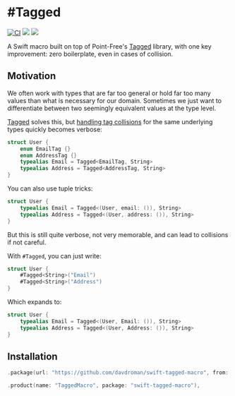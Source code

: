 # #Tagged

[![CI](https://github.com/davdroman/swift-tagged-macro/actions/workflows/ci.yml/badge.svg)](https://github.com/davdroman/swift-tagged-macro/actions/workflows/ci.yml)
[![](https://img.shields.io/endpoint?url=https%3A%2F%2Fswiftpackageindex.com%2Fapi%2Fpackages%2Fdavdroman%2Fswift-tagged-macro%2Fbadge%3Ftype%3Dswift-versions)](https://swiftpackageindex.com/davdroman/swift-tagged-macro)
[![](https://img.shields.io/endpoint?url=https%3A%2F%2Fswiftpackageindex.com%2Fapi%2Fpackages%2Fdavdroman%2Fswift-tagged-macro%2Fbadge%3Ftype%3Dplatforms)](https://swiftpackageindex.com/davdroman/swift-tagged-macro)

A Swift macro built on top of Point-Free's [Tagged](https://github.com/pointfreeco/swift-tagged) library, with one key improvement: zero boilerplate, even in cases of collision.

## Motivation

We often work with types that are far too general or hold far too many values than what is necessary for our domain. Sometimes we just want to differentiate between two seemingly equivalent values at the type level.

[Tagged](https://github.com/pointfreeco/swift-tagged) solves this, but [handling tag collisions](https://github.com/pointfreeco/swift-tagged#handling-tag-collisions) for the same underlying types quickly becomes verbose:

```swift
struct User {
    enum EmailTag {}
    enum AddressTag {}
    typealias Email = Tagged<EmailTag, String>
    typealias Address = Tagged<AddressTag, String>
}
```

You can also use tuple tricks:

```swift
struct User {
    typealias Email = Tagged<(User, email: ()), String>
    typealias Address = Tagged<(User, address: ()), String>
}
```

But this is still quite verbose, not very memorable, and can lead to collisions if not careful.

With `#Tagged`, you can just write:

```swift
struct User {
    #Tagged<String>("Email")
    #Tagged<String>("Address")
}
```

Which expands to:

```swift
struct User {
    typealias Email = Tagged<(User, Email: ()), String>
    typealias Address = Tagged<(User, Address: ()), String>
}
```

## Installation

```swift
.package(url: "https://github.com/davdroman/swift-tagged-macro", from: "0.1.0"),
```

```swift
.product(name: "TaggedMacro", package: "swift-tagged-macro"),
```
